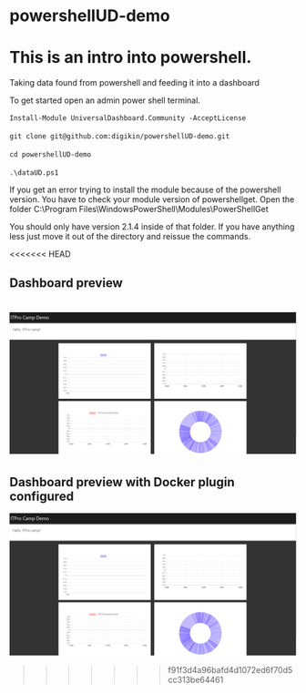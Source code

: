 # powershellUD-demo

# This is an intro into powershell.

Taking data found from powershell and feeding it into a dashboard

To get started open an admin power shell terminal.
```
Install-Module UniversalDashboard.Community -AcceptLicense

git clone git@github.com:digikin/powershellUD-demo.git

cd powershellUD-demo

.\dataUD.ps1
```

If you get an error trying to install the module because of the powershell version.
You have to check your module version of powershellget.
Open the folder C:\Program Files\WindowsPowerShell\Modules\PowerShellGet

You should only have version 2.1.4 inside of that folder.  If you have anything less just move it out of the directory and reissue the commands.  

<<<<<<< HEAD
## Dashboard preview 
![PoshUD Dashboard](/assets/images/dashboard.PNG "PoshUD preview")
=======
## Dashboard preview with Docker plugin configured
![PoshUD Dashboard](/assets/images/dashboard.PNG "PoshUD preview")
>>>>>>> f91f3d4a96bafd4d1072ed6f70d5cc313be64461

